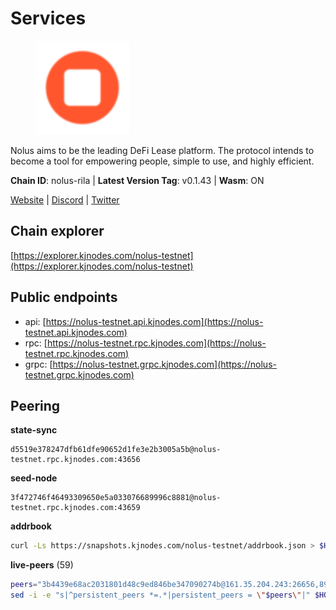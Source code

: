 # Services

<figure><img src="https://raw.githubusercontent.com/kj89/cosmos-images/main/logos/nolus.png" width="150" alt=""><figcaption></figcaption></figure>

Nolus aims to be the leading DeFi Lease platform. The protocol  intends to become a tool for empowering people, simple to use, and highly efficient.

**Chain ID**: nolus-rila | **Latest Version Tag**: v0.1.43 | **Wasm**: ON

[Website](https://www.nolus.io) | [Discord](https://discord.gg/nolus-protocol) | [Twitter](https://twitter.com/NolusProtocol)




## Chain explorer
[https://explorer.kjnodes.com/nolus-testnet](https://explorer.kjnodes.com/nolus-testnet)

## Public endpoints

* api: [https://nolus-testnet.api.kjnodes.com](https://nolus-testnet.api.kjnodes.com)
* rpc: [https://nolus-testnet.rpc.kjnodes.com](https://nolus-testnet.rpc.kjnodes.com)
* grpc: [https://nolus-testnet.grpc.kjnodes.com](https://nolus-testnet.grpc.kjnodes.com)

## Peering

**state-sync**

```text
d5519e378247dfb61dfe90652d1fe3e2b3005a5b@nolus-testnet.rpc.kjnodes.com:43656
```

**seed-node**

```text
3f472746f46493309650e5a033076689996c8881@nolus-testnet.rpc.kjnodes.com:43659
```

**addrbook**
```bash
curl -Ls https://snapshots.kjnodes.com/nolus-testnet/addrbook.json > $HOME/.nolus/config/addrbook.json
```

**live-peers** (59)
```bash
peers="3b4439e68ac2031801d48c9ed846be347090274b@161.35.204.243:26656,89d4b6b28f4399f49c82f9b0e891463f07f26cfe@95.216.65.177:29656,008f279d440095ce5f24a0fb6621f4a53424b972@91.107.137.64:26656,04dd580b8ec8056980d95874e354dada02935a1a@95.217.16.17:26656,8b0b427b4567a7a66f05fab1146ee97b52ad7958@93.189.30.119:26656,fb94493b7744f7bcde0f9eb3e1657a137264cde4@95.216.171.110:26656,a2b9541d3c3e738c418a72ab5972c8d2b6cff8ce@65.108.54.167:26656,87e0efe332fdc4b0c2a76d18761a936509762067@212.41.9.98:36656,bd8c8bf0d613f0ec05f8b17f4fd48f7036cbc212@94.250.201.130:28656,ce6a67a084a25c189ed92522f1a0f6c44ec7cc3a@116.202.227.117:43656,d5519e378247dfb61dfe90652d1fe3e2b3005a5b@65.109.68.190:43656,e6a98ad0bd1688dc0a3d3758d6cf4cf008cb8789@67.207.84.185:26656,2e146ac9281e3797cbe1ad053e5ce6046b972c15@65.109.140.29:37656,2fc6d24d1d77c34427ce7cbb24de5ee4d4debe7c@161.97.108.208:26656,be52cb058e6e402d568807cb0432d940ecd6e4c9@139.99.217.221:26656,f242db403f7e1530a3d5a8a03713070c751d4083@167.235.231.59:1176,a7a48a15db2140201f22047ee9abbc0b259c1f92@194.163.129.102:26656,edb8a9b5bff508730e7e48b3ef6c34d162ce655e@135.181.107.106:26656,e3a3f95c1b78964123c1070cde177459aaf47da5@184.174.38.161:26656,c8c6249b27b4a34aac554d12b0107cc6421098ef@65.108.126.35:24656,d95efc810d8519321816047670b3032db07ac6ee@91.229.245.219:26656,8d85b69ea7175ce0cf6ec7badae239339d6525db@81.0.218.59:26656,ac86c1678e20a87bf2f036741932910869726337@135.181.222.185:15656,0130c7e5dbc56f4a933215b2ea25cd1ac80efd41@95.31.16.222:26656,f3afd292126da66843a4a75056ff54c7e4620810@185.16.39.19:47656,ce24c9afeb996856a32673b0ee378ee09c066ebe@217.76.48.63:38656,50d786a2d242839fe2bdb69bee694d7ffa455824@5.161.60.42:18656,7a0f26444a144447f9da281ef947172c333a355b@161.97.157.7:26656,7e7da58a74edd0b2592a920a9dde9a23aba4aa16@128.199.202.188:26656,5820e0d3d8e55d246480db7c99a345beb8193e8d@14.238.7.58:26656,79eea22837193c2b8e4d9ad1c633486f30faaa1c@144.76.27.79:56656,b753378e6263aaf74b4c23b3860cb0df8e07b0fe@88.198.18.88:37656,dba152eadb37e427969c2bd8b6a31e930879f571@152.70.188.61:26656,5d323e4127ebf0c3139f3081765606e32052fa3e@65.109.92.148:26656,1c50df97e155afa50189f48daf41be046c7fe682@85.10.202.135:32656,236a2626ad46bb671b200883b6105350310372ef@135.181.81.65:37656,c7d68bf9dd5a7528d3f46b72fae6ffd2090d5bef@154.12.236.186:26656,b304c5e63fd0f65e04b8f46c27ae4c60bd40c767@185.197.250.141:37656,6b14535ff005667f324f8439a55a21ee2f170d12@95.217.211.81:26656,94aa6096e337e2b8f3081f5776c11072e329b6b0@44.192.56.124:26656,e84c51a539d705787644e235faab6bccd4b73bdd@5.61.33.18:26656,4c70dbb030c7b38e8f16999787074ed5ae33ba0a@94.250.202.17:26656,84a5abdf6ce6f573ac1e3086ca693da6ec17c244@84.46.246.79:26656,d93321868ede6ea26989108f1fbcb5453cc60ab8@161.97.149.56:26656,33f4b7f56b6708526f0638162f020394de0ce5e9@65.21.229.33:28656,e36a29b9b1648da15529619823b293e6d6b623b2@64.227.2.190:26656,6713492573b74dcdbef9c305b237be9bb3b7fa05@185.208.206.252:26656,de612f6c77689072fddb192b57dcef8b23997afa@207.244.248.145:37656,cd67fc6e6c306dbb863f381c926135d6b97fe685@65.109.85.155:41656,8d86e527459e95ae31f2f02f0013d2f4c6bfdb91@65.109.81.119:37656,12b146cd82c7142e9d8aeb4f246499927ecb1c0f@217.13.223.167:36656,15525aa8ab6a35dc36c11405e79d9085a7e725c8@49.12.42.105:26656,356a17fda44d7694cf8c3bf7a82491adea8536a9@38.242.228.69:26656,fa37d68b28eba0fe5490bdb863838d0ffbae0453@176.57.150.120:60656,f000cd749de3af6d4d8d21e310ee69a61a66ebdb@138.201.204.5:34656,ba3332aa0cee56d0b03df3e0e115ff7dc1e4d317@157.230.63.187:26656,132910ee0d504b860b40de1f7f66dc0623bd9313@75.119.131.75:28656,6d5921160c688c2e4e3b510fcfa48496e74cf2c6@80.92.204.247:37656,574a94ae197e11183b292e05161baa2558f79ea1@194.163.176.105:32656"
sed -i -e "s|^persistent_peers *=.*|persistent_peers = \"$peers\"|" $HOME/.nolus/config/config.toml
```
